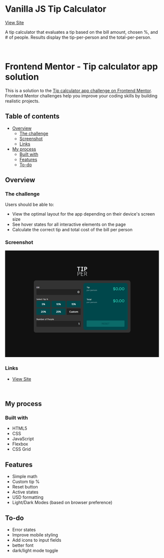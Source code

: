 # Vanilla JS Tip Calculator 

[View Site](acegk.github.io/tip-calculator/)

A tip calculator that evaluates a tip based on the bill amount, chosen %, and # of people. Results display the tip-per-person and the total-per-person. 

<br>

# Frontend Mentor - Tip calculator app solution

This is a solution to the [Tip calculator app challenge on Frontend Mentor](https://www.frontendmentor.io/challenges/tip-calculator-app-ugJNGbJUX). Frontend Mentor challenges help you improve your coding skills by building realistic projects.

## Table of contents

- [Overview](#overview)
  - [The challenge](#the-challenge)
  - [Screenshot](#screenshot)
  - [Links](#links)
- [My process](#my-process)
  - [Built with](#built-with)
  - [Features](#features)
  - [To-do](#To-do)

## Overview

### The challenge

Users should be able to:

- View the optimal layout for the app depending on their device's screen size
- See hover states for all interactive elements on the page
- Calculate the correct tip and total cost of the bill per person

### Screenshot

![](./screenshot.jpg)

### Links

- [View Site](acegk.github.io/tip-calculator/)

<br>

## My process

### Built with

- HTML5
- CSS
- JavaScript
- Flexbox
- CSS Grid

## Features 
* Simple math
* Custom tip %
* Reset button
* Active states
* USD formatting
* Light/Dark Modes (based on browser preference)

## To-do
* Error states
* Improve mobile styling
* Add icons to input fields
* better font
* dark/light mode toggle
